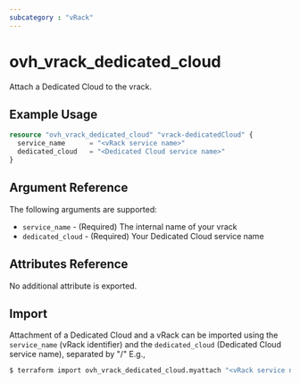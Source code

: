 ```yaml
---
subcategory : "vRack"
---
```


# ovh_vrack_dedicated_cloud

Attach a Dedicated Cloud to the vrack.

## Example Usage

```terraform
resource "ovh_vrack_dedicated_cloud" "vrack-dedicatedCloud" {
  service_name      = "<vRack service name>"
  dedicated_cloud   = "<Dedicated Cloud service name>"
}
```

## Argument Reference

The following arguments are supported:

* `service_name` - (Required) The internal name of your vrack
* `dedicated_cloud` - (Required) Your Dedicated Cloud service name

## Attributes Reference

No additional attribute is exported.

## Import

Attachment of a Dedicated Cloud and a vRack can be imported using the `service_name` (vRack identifier) and the `dedicated_cloud` (Dedicated Cloud service name), separated by "/" E.g.,

```bash
$ terraform import ovh_vrack_dedicated_cloud.myattach "<vRack service name>/<Dedicated Cloud service name>"
```
